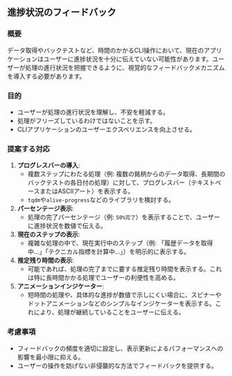 ## 進捗状況のフィードバック

### 概要
データ取得やバックテストなど、時間のかかるCLI操作において、現在のアプリケーションはユーザーに進捗状況を十分に伝えていない可能性があります。ユーザーが処理の進行状況を把握できるように、視覚的なフィードバックメカニズムを導入する必要があります。

### 目的
- ユーザーが処理の進行状況を理解し、不安を軽減する。
- 処理がフリーズしているわけではないことを示す。
- CLIアプリケーションのユーザーエクスペリエンスを向上させる。

### 提案する対応
1. **プログレスバーの導入**:
   - 複数ステップにわたる処理（例: 複数の銘柄からのデータ取得、長期間のバックテストの各日付の処理）に対して、プログレスバー（テキストベースまたはASCIIアート）を表示する。
   - `tqdm`や`alive-progress`などのライブラリを検討する。
2. **パーセンテージ表示**:
   - 処理の完了パーセンテージ（例: `50%完了`）を表示することで、ユーザーに進捗状況を数値で伝える。
3. **現在のステップの表示**:
   - 複雑な処理の中で、現在実行中のステップ（例: 「履歴データを取得中...」「テクニカル指標を計算中...」）を明示的に表示する。
4. **推定残り時間の表示**:
   - 可能であれば、処理の完了までに要する推定残り時間を表示する。これは特に長時間かかる処理でユーザーの利便性を高める。
5. **アニメーションインジケーター**:
   - 短時間の処理や、具体的な進捗が数値で示しにくい場合に、スピナーやドットアニメーションなどのシンプルなインジケーターを表示する。これにより、処理が継続していることをユーザーに伝える。

### 考慮事項
- フィードバックの頻度を適切に設定し、表示更新によるパフォーマンスへの影響を最小限に抑える。
- ユーザーの操作を妨げない非侵襲的な方法でフィードバックを提供する。
